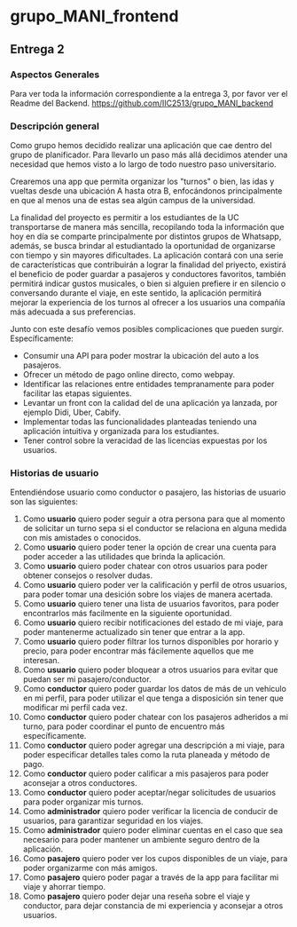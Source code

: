 # grupo_MANI_frontend
## Entrega 2
### Aspectos Generales
Para ver toda la información correspondiente a la entrega 3, por favor ver el Readme del Backend. https://github.com/IIC2513/grupo_MANI_backend 
### Descripción general
Como grupo hemos decidido realizar una aplicación que cae dentro del grupo de planificador. Para llevarlo un paso más allá decidimos atender una necesidad que hemos visto a lo largo de todo nuestro paso universitario.

Crearemos una app que permita organizar los "turnos" o bien, las idas y vueltas desde una ubicación A hasta otra B, enfocándonos principalmente en que al menos una de estas sea algún campus de la universidad.

La finalidad del proyecto es permitir a los estudiantes de la UC transportarse de manera más sencilla, recopilando toda la información que hoy en día se comparte principalmente por distintos grupos de Whatsapp, además, se busca brindar al estudiantado la oportunidad de organizarse con tiempo y sin mayores dificultades. La aplicación contará con una serie de características que contribuirán a lograr la finalidad del priyecto, existirá el beneficio de poder guardar a pasajeros y conductores favoritos, también permitirá indicar gustos musicales, o bien si alguien prefiere ir en silencio o conversando durante el viaje, en este sentido, la aplicación permitirá mejorar la experiencia de los turnos al ofrecer a los usuarios una compañía más adecuada a sus preferencias.

Junto con este desafío vemos posibles complicaciones que pueden surgir. Específicamente:
- Consumir una API para poder mostrar la ubicación del auto a los pasajeros.
- Ofrecer un método de pago online directo, como webpay.
- Identificar las relaciones entre entidades tempranamente para poder facilitar las etapas siguientes.
- Levantar un front con la calidad del de una aplicación ya lanzada, por ejemplo Didi, Uber, Cabify.
- Implementar todas las funcionalidades planteadas teniendo una aplicación intuitiva y organizada para los estudiantes.
- Tener control sobre la veracidad de las licencias expuestas por los usuarios.

### Historias de usuario
Entendiéndose usuario como conductor o pasajero, las historias de usuario son las siguientes:
1. Como **usuario** quiero poder seguir a otra persona para que al momento de solicitar un turno sepa si el conductor se relaciona en alguna medida con mis amistades o conocidos.
2. Como **usuario** quiero poder tener la opción de crear una cuenta para poder acceder a las utilidades que brinda la aplicación.
3. Como **usuario** quiero poder chatear con otros usuarios para poder obtener consejos o resolver dudas.
4. Como **usuario** quiero poder ver la calificación y perfil de otros usuarios, para poder tomar una desición sobre los viajes de manera acertada.
5. Como **usuario** quiero tener una lista de usuarios favoritos, para poder encontrarlos más facilmente en la siguiente oportunidad.
6. Como **usuario** quiero recibir notificaciones del estado de mi viaje, para poder mantenerme actualizado sin tener que entrar a la app.
7. Como **usuario** quiero poder filtrar los turnos disponibles por horario y precio, para poder encontrar más fácilemente aquellos que me interesan.
8. Como **usuario** quiero poder bloquear a otros usuarios para evitar que puedan ser mi pasajero/conductor.
9. Como **conductor** quiero poder guardar los datos de más de un vehículo en mi perfil, para poder utilizar el que tenga a disposición sin tener que modificar mi perfil cada vez.
10. Como **conductor** quiero poder chatear con los pasajeros adheridos a mi turno, para poder coordinar el punto de encuentro más específicamente.
11. Como **conductor** quiero poder agregar una descripción a mi viaje, para poder especificar detalles tales como la ruta planeada y método de pago.
12. Como **conductor** quiero poder calificar a mis pasajeros para poder aconsejar a otros conductores.
13. Como **conductor** quiero poder aceptar/negar solicitudes de usuarios para poder organizar mis turnos.
14. Como **administrador** quiero poder verificar la licencia de conducir de usuarios, para garantizar seguridad en los viajes.
15. Como **administrador** quiero poder eliminar cuentas en el caso que sea necesario para poder mantener un ambiente seguro dentro de la aplicación.
16. Como **pasajero** quiero poder ver los cupos disponibles de un viaje, para poder organizarme con más amigos.
17. Como **pasajero** quiero poder pagar a través de la app para facilitar mi viaje y ahorrar tiempo.
18. Como **pasajero** quiero poder dejar una reseña sobre el viaje y conductor, para dejar constancia de mi experiencia y aconsejar a otros usuarios.


